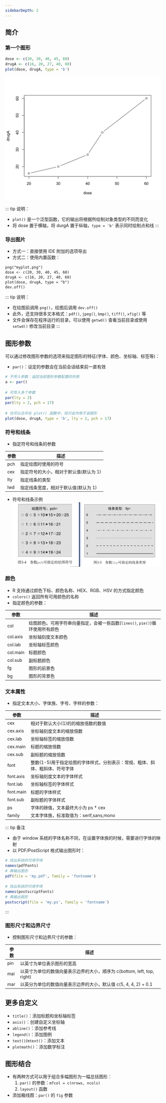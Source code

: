 ```yaml
---
sidebarDepth: 2
---
```


## 简介


### 第一个图形

```r
dose <- c(20, 30, 40, 45, 60)
drugA <- c(16, 20, 27, 40, 60)
plot(dose, drugA, type = 'b')
```

![第一个图形](./imgs/graph_01.png)

::: tip 说明：
+ `plot()` 是一个泛型函数，它的输出将根据所绘制对象类型的不同而变化
+ 将 dose 置于横轴，将 durgA 置于纵轴，`type = 'b'` 表示同时绘制点和线
:::


### 导出图片

+ 方式一：直接使用 IDE 附加的选项导出
+ 方式二：使用内置函数：
```r{1,5}
png("myplot.png")
dose <- c(20, 30, 40, 45, 60)
drugA <- c(16, 20, 27, 40, 60)
plot(dose, drugA, type = "b")
dev.off()
```

::: tip 说明：
+ 在绘图前调用 `png()`，绘图后调用 `dev.off()`
+ 此外，还支持很多文本格式：`pdf()`, `jpeg()`, `bmp()`, `tiff()`, `xfig()` 等
+ 文件会保存在程序运行的目录，可以使用 `getwd()` 查看当前目录或使用 `setwd()` 修改当前目录
:::



## 图形参数

可以通过修改图形参数的选项来指定图形的特征(字体、颜色、坐标轴、标签等)：
+ `par()`：设定的参数会在当前会话结束前一直有效
```r
# 不传入参数：返回当前图形参数配置的列表
a <- par()

# 可传入多个参数
par(lty = 2)
par(lty = 2, pch = 17)

# 也可以合并在 plot() 函数中，但只会作用于该图形
plot(dose, drugA, type = 'b', lty = 2, pch = 17)
```



### 符号和线条

+ 指定符号和线条的参数

|参数|描述|
|-|-|
|pch|指定绘图时使用的符号|
|cex|指定符号的大小，相对于默认值(默认为 1)|
|lty|指定线条的类型|
|lwd|指定线条宽度，相对于默认值(默认为 1)|

+ 符号和线条示例
![符号和线条示例](./imgs/graph_02.png)



### 颜色

+ R 支持通过颜色下标、颜色名称、HEX、RGB、HSV 的方式指定颜色
+ `colors()` 返回所有可用颜色的名称
+ 指定颜色的参数：

|参数|描述|
|-|-|
|col|绘图颜色。可用字符串向量指定，会被一些函数(`lines()`, `pie()`)循环使用所有颜色|
|col.axis|坐标轴刻度文本颜色|
|col.lab|坐标轴标签颜色|
|col.main|标题颜色|
|col.sub|副标题颜色|
|fg|图形的前景色|
|bg|图形的背景色|



### 文本属性

+ 指定文本大小、字体族、字号、字样的参数：

|参数|描述|
|-|-|
|cex|相对于默认大小(1)的的缩放倍数的数值|
|cex.axis|坐标轴刻度文本的缩放倍数|
|cex.lab|坐标轴标签的缩放倍数|
|cex.main|标题的缩放倍数|
|cex.sub|副标题的缩放倍数|
|font|整数(1-5)用于指定绘图的字体样式，分别表示：常规、粗体、斜体、粗斜体、符号字体|
|font.axis|坐标轴刻度文本的字体样式|
|font.lab|坐标轴标签的字体样式|
|font.main|标题的字体样式|
|font.sub|副标题的字体样式|
|ps|字体的磅值，文本最终大小为 ps * cex|
|family|文本字体族，标准取值为：serif,sans,mono|


::: tip 备注
+ 由于 window 系统的字体名称不同，在设置字体族的时候，需要进行字体的映射
+ 以 PDF/PostScript 格式输出图形时：
```r
# 找出系统的可用字体
names(pdfFonts)
# 再输出图形
pdf(file = 'my.pdf', family = 'fontname')

# 找出系统的可用字体
names(postscriptFonts)
# 再输出图形
postscript(file = 'my.ps', family = 'fontname')
```
:::



### 图形尺寸和边界尺寸

+ 控制图形尺寸和边界尺寸的参数：

|参数|描述|
|-|-|
|pin|以英寸为单位表示图形的宽高|
|mai|以英寸为单位的数值向量表示边界的大小，顺序为 c(bottom, left, top, right)|
|mar|以英分为单位的数值向量表示边界的大小，默认值 c(5, 4, 4, 2) + 0.1|




## 更多自定义

+ `title()`：添加标题和坐标轴标签
+ `axis()`：创建自定义坐标轴
+ `abline()`：添加参考线
+ `legend()`：添加图例
+ `text()`/`mtext()`：添加文本
+ `plotmath()`：添加数学标注





## 图形结合

+ 有两种方式可以用于组合多幅图形为一幅总括图形：
  1. `par()` 的参数：`mfcol = c(nrows, ncols)`
  2. `layout()` 函数
+ 添加箱线图：`par()` 的 `fig` 参数